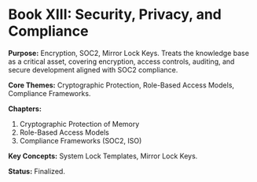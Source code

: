 # Book XIII: Security, Privacy, and Compliance

**Purpose:** Encryption, SOC2, Mirror Lock Keys. Treats the knowledge base as a critical asset, covering encryption, access controls, auditing, and secure development aligned with SOC2 compliance.

**Core Themes:** Cryptographic Protection, Role-Based Access Models, Compliance Frameworks.

**Chapters:**
1. Cryptographic Protection of Memory
2. Role-Based Access Models
3. Compliance Frameworks (SOC2, ISO)

**Key Concepts:** System Lock Templates, Mirror Lock Keys.

**Status:** Finalized.
